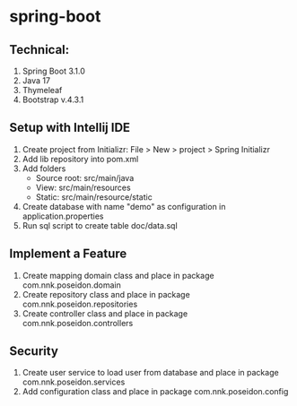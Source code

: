 # spring-boot
## Technical:

1. Spring Boot 3.1.0
2. Java 17
3. Thymeleaf
4. Bootstrap v.4.3.1


## Setup with Intellij IDE
1. Create project from Initializr: File > New > project > Spring Initializr
2. Add lib repository into pom.xml
3. Add folders
    - Source root: src/main/java
    - View: src/main/resources
    - Static: src/main/resource/static
4. Create database with name "demo" as configuration in application.properties
5. Run sql script to create table doc/data.sql

## Implement a Feature
1. Create mapping domain class and place in package com.nnk.poseidon.domain
2. Create repository class and place in package com.nnk.poseidon.repositories
3. Create controller class and place in package com.nnk.poseidon.controllers

## Security
1. Create user service to load user from  database and place in package com.nnk.poseidon.services
2. Add configuration class and place in package com.nnk.poseidon.config
